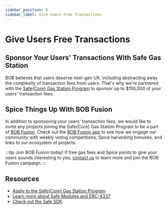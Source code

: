 ```yaml
---
sidebar_position: 0
sidebar_label: Give Users Free Transactions
---
```


# Give Users Free Transactions

## Sponsor Your Users' Transactions With Safe Gas Station

BOB believes that users deserve next-gen UX, including abstracting away the complexity of transaction fees from users. That's why we're partnered with the [Safe\{Core\} Gas Station Program](https://safe.global/gas-station) to sponsor up to $150,000 of your users' transaction fees.

## Spice Things Up With BOB Fusion

In addition to sponsoring your users' transaction fees, we would like to invite any projects joining the Safe\{Core\} Gas Station Program to be a part of [BOB Fusion](/docs/learn/guides/bob-fusion/index.md). Check out the [BOB Fusion app](https://app.gobob.xyz/fusion) to see how we engage our community with weekly voting competitions, Spice harvesting bonuses, and links to our ecosystem of projects.

:::tip Join BOB Fusion today!
If free gas fees and Spice points to give your users sounds interesting to you, [contact us](https://forms.gle/EKYmrAhPsyiQ3ua57) to learn more and join the BOB Fusion campaign.
:::

## Resources

- [Apply to the Safe\{Core\} Gas Station Program](https://wn2n6ocviur.typeform.com/gasstationapp)
- [Learn more about Safe Modules and ERC-4337](https://docs.safe.global/advanced/erc-4337/4337-safe)
- [Check out the Safe SDK](https://docs.safe.global/advanced/erc-4337/guides/safe-sdk)
